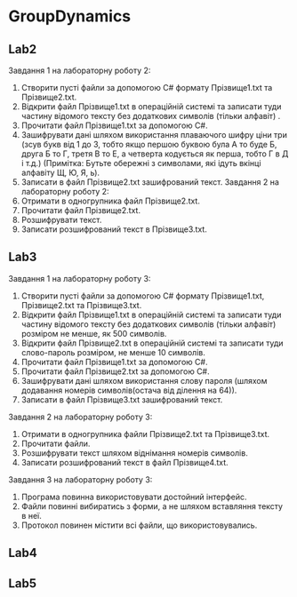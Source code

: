 # GroupDynamics
## Lab2
Завдання 1 на лабораторну роботу 2:
1.	Створити пусті файли за допомогою С# формату Прізвище1.txt та Прізвище2.txt.
2.	Відкрити файл Прізвище1.txt в операційній системі та записати туди частину відомого тексту без додаткових символів (тільки алфавіт) .
3.	Прочитати файл Прізвище1.txt за допомогою С#.
4.	Зашифрувати дані шляхом використання плаваючого шифру ціни три (зсув букв від 1 до 3, тобто якщо першою буквою була А то буде Б, друга Б то Г, третя В то Е, а четверта кодується як перша, тобто Г в Д і т.д.) (Примітка: Бутьте обережні з символами, які ідуть вкінці алфавіту Щ, Ю, Я, ь).
5.	Записати в файл Прізвище2.txt зашифрований текст.
Завдання 2 на лабораторну роботу 2:
1.	Отримати в одногрупника файл Прізвище2.txt.
2.	Прочитати файл Прізвище2.txt.
3.	Розшифрувати текст.
4.	Записати розшифрований текст в Прізвище3.txt.


## Lab3
Завдання 1 на лабораторну роботу 3:
1.	Створити пусті файли за допомогою С# формату Прізвище1.txt, Прізвище2.txt та Прізвище3.txt.
2.	Відкрити файл Прізвище1.txt в операційній системі та записати туди частину відомого тексту без додаткових символів (тільки алфавіт) розміром не менше, як 500 символів.
3.	Відкрити файл Прізвище2.txt в операційній системі та записати туди слово-пароль розміром, не менше 10 символів.
4.	Прочитати файл Прізвище1.txt за допомогою С#.
5.	Прочитати файл Прізвище2.txt за допомогою С#.
6.	Зашифрувати дані шляхом використання слову пароля (шляхом додавання номерів символів(остача від ділення на 64)).
7.	Записати в файл Прізвище3.txt зашифрований текст.

Завдання 2 на лабораторну роботу 3:
1.	Отримати в одногрупника файли Прізвище2.txt та Прізвище3.txt.
2.	Прочитати файли.
3.	Розшифрувати текст шляхом віднімання номерів символів.
4.	Записати розшифрований текст в файл Прізвище4.txt.

Завдання 3 на лабораторну роботу 3:
1.	Програма повинна використовувати достойний інтерфейс.
2.	Файли повинні вибиратись з форми, а не шляхом вставляння тексту в неї.
3.	Протокол повинен містити всі файли, що використовувались.


## Lab4

## Lab5